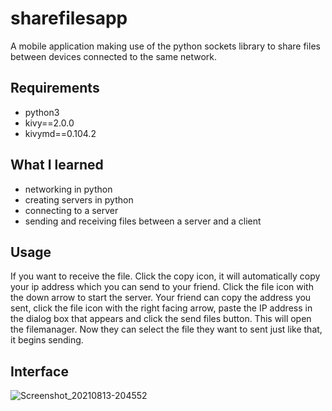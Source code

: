 # sharefilesapp
A mobile application making use of the python sockets library to share files between devices connected to the same network.

## Requirements
- python3
- kivy==2.0.0
- kivymd==0.104.2

## What I learned
- networking in python
- creating servers in python
- connecting to a server
- sending and receiving files between a server and a client

## Usage
If you want to receive the file. Click the copy icon, it will automatically copy your ip address which you can send to your friend.
Click the file icon with the down arrow to start the server. Your friend can copy the address you sent, click the file icon with the right facing arrow, paste the IP address in the dialog box that appears and click the send files button. This will open the filemanager. Now they can select the file they want to sent just like that, it begins sending.


## Interface

![Screenshot_20210813-204552](https://user-images.githubusercontent.com/28601809/129405612-1a07601b-5b6e-4882-b899-6b2cec46536c.png)







